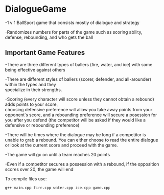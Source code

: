 # DialogueGame
-1 v 1 BallSport game that consists mostly of dialogue and strategy

-Randomizes numbers for parts of the game such as scoring ability, defense, rebounding, and who gets the ball

## Important Game Features

-There are three different types of ballers (fire, water, and ice) with some being effective against others

-There are different styles of ballers (scorer, defender, and all-arounder) within the types and they      
  specialize in their strengths.
  
-Scoring (every character will score unless they cannot obtain a rebound) adds points to your score,       
  choosing defensive preference will allow you take away points from your opponent's score, and
  a rebounding preference will secure a posession for you after you defend
  (the competitor will be asked if they would like a defensive or rebounding preference)
  
-There will be times where the dialogue may be long if a competitor is unable to grab a rebound. You can
  either choose to read the entire dialogue or look at the current score and proceed with the game.
  
-The game will go on until a team reaches 20 points
 
-Even if a competitor secures a possession with a rebound, if the opposition scores over 20, the game
  will end





  To compile files use: 
  ```
  g++ main.cpp fire.cpp water.cpp ice.cpp game.cpp
  ```
